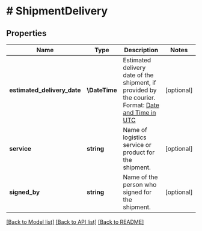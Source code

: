 # # ShipmentDelivery

## Properties

Name | Type | Description | Notes
------------ | ------------- | ------------- | -------------
**estimated_delivery_date** | **\DateTime** | Estimated delivery date of the shipment, if provided by the courier. Format: [Date and Time in UTC](http://docs.ship24.com/data-format#logistics-date-and-time) | [optional]
**service** | **string** | Name of logistics service or product for the shipment. | [optional]
**signed_by** | **string** | Name of the person who signed for the shipment. | [optional]

[[Back to Model list]](../../README.md#models) [[Back to API list]](../../README.md#endpoints) [[Back to README]](../../README.md)
